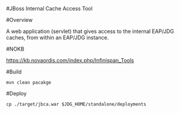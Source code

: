 #JBoss Internal Cache Access Tool

#Overview

A web application (servlet) that gives access to the internal EAP/JDG caches, from within an EAP/JDG instance. 

#NOKB

https://kb.novaordis.com/index.php/Infinispan_Tools

#Build

    mvn clean pacakge

#Deploy

    cp ./target/jbca.war $JDG_HOME/standalone/deployments
    
    

